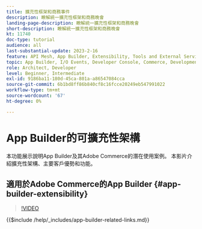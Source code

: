 ```yaml
---
title: 擴充性框架和商務事件
description: 瞭解統一擴充性框架和商務晚會
landing-page-description: 瞭解統一擴充性框架和商務晚會
short-description: 瞭解統一擴充性框架和商務晚會
kt: 11740
doc-type: tutorial
audience: all
last-substantial-update: 2023-2-16
feature: API Mesh, App Builder, Extensibility, Tools and External Services, Eventing, Backend Development
topic: App Builder, I/O Events, Developer Console, Commerce, Development, Integrations
role: Architect, Developer
level: Beginner, Intermediate
exl-id: 9186ba11-180d-45ca-801a-a86547084cca
source-git-commit: 6b1bd8ff86b840cf8c16fcce20249eb547991022
workflow-type: tm+mt
source-wordcount: '67'
ht-degree: 0%

---
```


# App Builder的可擴充性架構

本功能展示說明App Builder及其Adobe Commerce的潛在使用案例。 本影片介紹擴充性架構、主要客戶優勢和功能。

## 適用於Adobe Commerce的App Builder {#app-builder-extensibility}

>[!VIDEO](https://video.tv.adobe.com/v/3447489?learn=on&captions=chi_hant)

{{$include /help/_includes/app-builder-related-links.md}}
